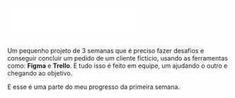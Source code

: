 <h2><img href='#' src='assets/imagens/logo.svg'></h2>
<p>Um pequenho projeto de 3 semanas que é preciso fazer desafios e conseguir concluir um pedido de um cliente fictício, usando as ferramentas como: <strong>Figma</strong> e <strong>Trello</strong>. E tudo isso é feito em equipe, um ajudando o outro e chegando ao objetivo.</p>
<p>E esse é uma parte do meu progresso da primeira semana.</p>
